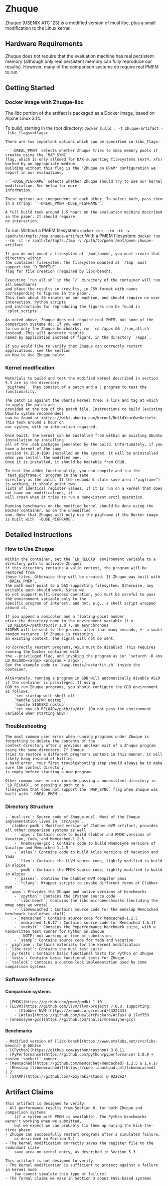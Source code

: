 # Zhuque
Zhuque (USENIX ATC '23) is a modified version of musl libc,
plus a small modification to the Linux kernel.

## Hardware Requirements
Zhuque does not require that the evaluation machine has real persistent memory (although only real
persistent memory can fully reproduce our results). However, many of the comparison systems do require
real PMEM to run.

## Getting Started
### Docker image with Zhuque-libc
The libc portion of the artifact is packaged as a Docker image, based on Alpine Linux 3.14. 

To build, starting in the root directory:
	`docker build . -t zhuque-artifact --libc_flags=<flags>`

	There are two important options which can be specified in libc_flags:

	- `-DREAL_PMEM` selects whether Zhuque tries to mmap memory pools it creates using the `MAP_SYNC`
	flag, which is only allowed for DAX-supporting filesystems (ext4, xfs) backed by an appropriate medium. 
	Building without this flag is the "Zhuque on DRAM" configuration we report in our evaluations.

	- `-DUSE_PIGFRAME` selects whether Zhuque should try to use our kernel modification. See below for more
	information.
	
	These options are independent of each other. To select both, pass them in a string: `'-DREAL_PMEM -DUSE_PIGFRAME'`.

	A full build took around 1.5 hours on the evaluation machine described in the paper. It should require
	no interaction.

To run:
	Without a PMEM filesystem:
		`docker run --rm -it -v /path/to/tmpfs:/tmp zhuque-artifact`
	With a PMEM filesystem:
		`docker run --rm -it -v /path/to/tmpfs:/tmp -v /path/to/pmem:/mnt/pmem zhuque-artifact`	

	If you do not mount a filesystem at `/mnt/pmem`, you must create that directory within
	the container filesystem. The filesystem mounted at `/tmp` must support the `O_TMPFILE`
	flag for file creation (required by libc-bench).

	Executing `run_all.sh` in the `/` directory of the container will run all benchmarks
	and place the results in /results, in CSV format with names corresponding to figures in the paper.
	This took about 30 minutes on our machine, and should require no user interaction. Python scripts
    and instructions for reproducing the figures can be found in `/plot_scripts`.

	As noted above, Zhuque does not require real PMEM, but some of the comparison systems do. If you want
	to run only the Zhuque benchmarks, run `cd /apps && ./run_all.sh` instead. This will generate results
	named by application instead of figure, in the directory `/apps`.

	If you would like to verify that Zhuque can correctly restart applications, see the section
	on How to Use Zhuque below.

### Kernel modification
	Materials to build and test the modified kernel described in section 5.3 are in the directory
	`pigframe`. They consist of a patch and a C program to test the functionality.

	The patch is against the Ubuntu kernel tree; a link and tag at which to apply the patch are
	provided at the top of the patch file. Instructions to build (existing Ubuntu system recommended)
	can be found at <https://wiki.ubuntu.com/Kernel/BuildYourOwnKernel>. This took around 1 hour on
	our system, with no interaction required.

	Once built, the kernel can be installed from within an existing Ubuntu installation by installing
	all of the .deb packages generated by the build. Unfortunately, if you have a kernel of the same
	version (4.15.0-169) installed on the system, it will be uninstalled when you install the modified one.
	Once it is installed, it should be bootable from GRUB. 

	To test the added functionality, you can compile and run the `test_pigframe.c` program in the same
	directory as the patch. If the redundant state save area ("pigframe") is working, it should print two
	lists of identical register values. If it is run on a kernel that does not have our modifications, it
	will crash when it tries to run a nonexistent prctl operation.

	Running benchmarks on the modified kernel should be done using the Docker container, as on the unmodified
	one. Note that Zhuque will only use the pigframe if the Docker image is built with `-DUSE_PIGFRAME`.

## Detailed Instructions
### How to Use Zhuque

	Within the container, set the `LD_RELOAD` environment variable to a directory path to activate Zhuque;
	if this directory contains a valid context, the program will be restored from
	those files. Otherwise they will be created. If Zhuque was built with `-DREAL_PMEM`,
	the path must point to a DAX-supporting filesystem. Otherwise, any writable path should work. Since we 
	do not support multi-process operation, you must be careful to pass the environment variable only to the
	specific program of interest, and not, e.g., a shell script wrapped around it.

	If you append a semicolon and a floating-point number
	after the directory name in the environment variable (i.e. `LD_RELOAD=/path/to/dir;1.0`), an asynchronous
	SIGPWR will be sent to the process after that many seconds, +- a small random variance. If Zhuque is restoring
	an existing context, the signal will not be sent.
	
	To correctly restart programs, ASLR must be disabled. This requires running the Docker container with
	the --privileged flag, and invoking the program as so: `setarch -R env LD_RELOAD=<args> <program + args>`.
	See the example code in `/wsp-tests/restartit.sh` inside the container.

	Alternately, running a program in GDB will automatically disable ASLR if the container is privileged. If using
	GDB to run Zhuque programs, you should configure the GDB environment as follows:
		`set startup-with-shell off`
		`handle SIGPWR nostop`
		`handle SIGUSR2 nostop`
		`set env LD_RELOAD=/path/to/dir` (Do not pass the environment variable when starting GDB!)

### Troubleshooting
	The most common user error when running programs under Zhuque is forgetting to delete the contents of the
	context directory after a previous unclean exit of a Zhuque program using the same directory. If Zhuque
	tries to restore a different program's context in this manner, it will likely hang instead of hitting
	a hard error. Your first troubleshooting step should always be to make sure the context directory
	is empty before starting a new program.

	Other common user errors include passing a nonexistent directory in `LD_RELOAD`, or passing a path to a
	filesystem that does not support the `MAP_SYNC` flag when Zhuque was built with `-DREAL_PMEM`.

### Directory Structure
	- `musl-src`: Source code of Zhuque-musl. Most of the Zhuque implementation lives in `src/psys`.
	- `clobber-pmdk`: Modified version of Clobber-NVM artifact, provides all other comparison systems as well
		- `apps`: Contains code to build Clobber and PMDK versions of Vacation, Yada, and Memcached-1.2.5
		- `mnemosyne-gcc`: Contains code to build Mnemosyne versions of Vacation and Memcached-1.2.5
		- `atlas`: Contains code to build Atlas versions of Vacation and Yada
		- `llvm`: Contains the LLVM source code, lightly modified to build in Alpine
		- `pmdk`: Contains the PMDK source code, lightly modified to build in Alpine
		- `passes`: Contains the Clobber-NVM compiler pass
		- `*clang`: Wrapper scripts to invoke different forms of Clobber-NVM
	- `apps`: Provides the Zhuque and native versions of benchmarks
		- `cpython`: Contains the CPython source code
		- `libc-bench`: Contains the libc microbenchmarks (including the mmap ones we wrote)
		- `libmemcached`: Contains source code for the memslap Memcached benchmark (and other stuff)
		- `memcached`: Contains source code for Memcached-1.2.5
		- `memcached-1.6.17`: Contains source code for Memcached-1.6.17
		- `sneksit`: Contains the Pyperformance benchmark suite, with a handwritten test runner for Python on Zhuque
			NOTE: not working at time of submission.
		- `stamp`: Contains source code for Yada and Vacation 
	- `pigframe`: Contains materials for the kernel modification
	- `libc-test`: Contains the musl test suite
	- `py-tests`: Contains basic functional tests for Python on Zhuque
	- `tests`: Contains basic functional tests for Zhuque
	- `taslock`: Contains a custom lock implementation used by some comparison systems
		
### Software Reference
#### Comparison systems
	- [PMDK](https://github.com/pmem/pmdk) 1.10
	- [LLVM](https://github.com/llvm/llvm-project) 7.0.0, supporting:
		- [Clobber-NVM](https://zenodo.org/record/4322233) 
		- [Atlas](https://github.com/HewlettPackard/Atlas) @ 17ef750
	- [mnemosyne-gcc](https://github.com/snalli/mnemosyne-gcc)

#### Benchmarks
	- Modified version of [libc-bench](https://www.etalabs.net/src/libc-bench/) @ b6b2ce
	- [CPython](https://github.com/python/cpython) 3.8.11
	- [PyPerformance](https://github.com/python/pyperformance) 1.0.0 + custom 'sneksit' runner
	- [Memcached](https://github.com/memcached/memcached) 1.2.5 & 1.6.17
	- [Memslap (libmemcached)](https://code.launchpad.net/libmemcached) 1.2
	- [STAMP](https://github.com/kozyraki/stamp) @ 9222e27

## Artifact Claims
	This artifact is designed to verify:
	- All performance results from Section 6, for both Zhuque and comparison systems
		(if a system with PMEM is available). The Python benchmarks weren't working when we submitted,
		but we expect we can probably fix them up during the kick-the-tires phase.
	- Zhuque can successfully restart programs after a simulated failure,
		as described in Section 5.1
	- The kernel modification correctly saves the register file to the redundant state
		save area on kernel entry, as described in Section 5.3

	This artifact is not designed to verify:
	- The kernel modification is sufficient to protect against a failure in kernel mode
		(we cannot simulate this type of failure) 
	- The formal claims we make in Section 3 about FASE-based systems


